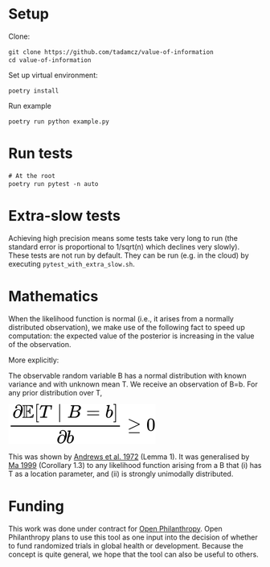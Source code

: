 # Setup

Clone:

```shell
git clone https://github.com/tadamcz/value-of-information
cd value-of-information
```

Set up virtual environment:

```shell
poetry install
```

Run example

```shell
poetry run python example.py
```

# Run tests

```shell
# At the root
poetry run pytest -n auto
```

# Extra-slow tests

Achieving high precision means some tests take very long to run (the standard error is proportional to 1/sqrt(n) which
declines very slowly). These tests are not run by default. They can be run (e.g. in the cloud) by
executing `pytest_with_extra_slow.sh`.

# Mathematics

When the likelihood function is normal (i.e., it arises from a normally distributed observation), we make use of the
following fact to speed up computation: the expected value of the posterior is increasing in the value of the
observation.

More explicitly:

The observable random variable B has a normal distribution with known variance and with unknown mean T. We receive an
observation of B=b. For any prior distribution over T,

![img](assets/equation.svg)

This was shown by [Andrews et al. 1972](assets/andrews1972.pdf) (Lemma 1). It was generalised
by [Ma 1999](assets/ma1999.pdf) (Corollary 1.3) to any likelihood function arising from a B that (i) has T as a location
parameter, and (ii) is strongly unimodally distributed.

# Funding

This work was done under contract for [Open Philanthropy](https://www.openphilanthropy.org/). Open Philanthropy plans to use this tool as one input into the decision of whether to fund randomized trials in global health or development. Because the concept is quite general, we hope that the tool can also be useful to others.